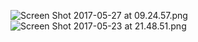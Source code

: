 ![Screen Shot 2017-05-27 at 09.24.57.png](https://bitbucket.org/repo/p44EdKz/images/3512733911-Screen%20Shot%202017-05-27%20at%2009.24.57.png)![Screen Shot 2017-05-23 at 21.48.51.png](https://bitbucket.org/repo/p44EdKz/images/3920096295-Screen%20Shot%202017-05-23%20at%2021.48.51.png)